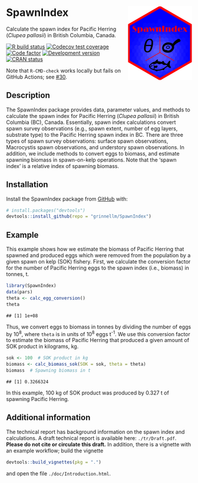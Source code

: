
<!-- README.md is generated from README.Rmd. Please edit that file. -->

# SpawnIndex <img src='man/sticker/sticker.png' align="right" height="200"/>

Calculate the spawn index for Pacific Herring (*Clupea pallasii*) in
British Columbia, Canada.

<!-- badges: start -->

[![R build
status](https://github.com/grinnellm/SpawnIndex/workflows/R-CMD-check/badge.svg)](https://github.com/grinnellm/SpawnIndex/actions)
[![Codecov test
coverage](https://codecov.io/gh/grinnellm/SpawnIndex/branch/master/graph/badge.svg)](https://codecov.io/gh/grinnellm/SpawnIndex)
[![Code
factor](https://github.com/grinnellm/SpawnIndex/workflows/lint/badge.svg)](https://github.com/grinnellm/SpawnIndex/actions)
[![Development
version](https://img.shields.io/badge/Version-0.2.0-orange.svg?style=flat-square)](commits/master)
[![CRAN
status](https://www.r-pkg.org/badges/version/SpawnIndex)](https://CRAN.R-project.org/package=SpawnIndex)
<!-- badges: end -->

Note that `R-CMD-check` works locally but fails on GitHub Actions; see
[\#30](https://github.com/grinnellm/SpawnIndex/issues/30).

## Description

The SpawnIndex package provides data, parameter values, and methods to
calculate the spawn index for Pacific Herring (*Clupea pallasii*) in
British Columbia (BC), Canada. Essentially, spawn index calculations
convert spawn survey observations (e.g., spawn extent, number of egg
layers, substrate type) to the Pacific Herring spawn index in BC. There
are three types of spawn survey observations: surface spawn
observations, Macrocystis spawn observations, and understory spawn
observations. In addition, we include methods to convert eggs to
biomass, and estimate spawning biomass in spawn-on-kelp operations. Note
that the ‘spawn index’ is a relative index of spawning biomass.

## Installation

Install the SpawnIndex package from [GitHub](https://github.com/) with:

``` r
# install.packages("devtools")
devtools::install_github(repo = "grinnellm/SpawnIndex")
```

## Example

This example shows how we estimate the biomass of Pacific Herring that
spawned and produced eggs which were removed from the population by a
given spawn on kelp (SOK) fishery. First, we calculate the conversion
factor for the number of Pacific Herring eggs to the spawn index (i.e.,
biomass) in tonnes, t.

``` r
library(SpawnIndex)
data(pars)
theta <- calc_egg_conversion()
theta
```

    ## [1] 1e+08

Thus, we convert eggs to biomass in tonnes by dividing the number of
eggs by 10<sup>8</sup>, where `theta` is in units of
10<sup>8</sup> eggs t<sup>-1</sup>. We use this conversion factor to
estimate the biomass of Pacific Herring that produced a given amount of
SOK product in kilograms, kg.

``` r
sok <- 100  # SOK product in kg
biomass <- calc_biomass_sok(SOK = sok, theta = theta)
biomass  # Spawning biomass in t
```

    ## [1] 0.3266324

In this example, 100 kg of SOK product was produced by 0.327 t of
spawning Pacific Herring.

## Additional information

The technical report has background information on the spawn index and
calculations. A draft technical report is available here:
`./tr/Draft.pdf`. **Please do not cite or circulate this draft.** In
addition, there is a vignette with an example workflow; build the
vignette

``` r
devtools::build_vignettes(pkg = ".")
```

and open the file `./doc/Introduction.html`.
